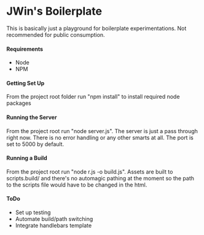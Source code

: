 JWin's Boilerplate
===================

This is basically just a playground for boilerplate experimentations. Not recommended for public consumption.

#### Requirements

* Node
* NPM

#### Getting Set Up

From the project root folder run "npm install" to install required node packages

#### Running the Server

From the project root run "node server.js". The server is just a pass through right now. There is no error handling or any other smarts at all. The port is set to 5000 by default.

#### Running a Build

From the project root run "node r.js -o build.js". Assets are built to scripts.build/ and there's no automagic pathing at the moment so the path to the scripts file would have to be changed in the html.

#### ToDo

* Set up testing
* Automate build/path switching
* Integrate handlebars template